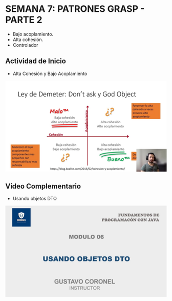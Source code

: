 # SEMANA 7: PATRONES GRASP - PARTE 2
- Bajo acoplamiento. 
- Alta cohesión. 
- Controlador

## Actividad de Inicio

- Alta Cohesión y Bajo Acoplamiento

[![Alta Cohesión y Bajo Acoplamiento](https://raw.githubusercontent.com/gcoronelc/UCV_POO_202301-A2/main/Semana08/img/video1.jpg)](https://youtu.be/hOxmX8SBYUo)


## Video Complementario 

- Usando objetos DTO

[![Usando objetos DTO](https://raw.githubusercontent.com/gcoronelc/UCV_POO_202301-A2/main/Semana08/img/video2.jpg)](https://youtu.be/sVLtTIc-hqk)

